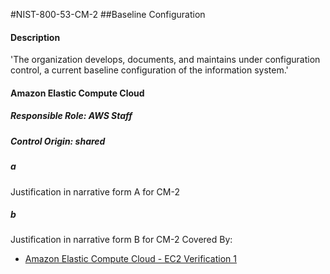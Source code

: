 #NIST-800-53-CM-2
##Baseline Configuration
#### Description
'The organization develops, documents, and maintains under configuration
control, a current baseline configuration of the information system.'

#### Amazon Elastic Compute Cloud

##### Responsible Role: AWS Staff

##### Control Origin: shared

##### a
Justification in narrative form A for CM-2

##### b
Justification in narrative form B for CM-2
Covered By:
* [Amazon Elastic Compute Cloud - EC2 Verification 1](../components/EC2.md)
